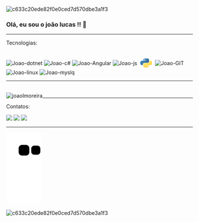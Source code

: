 

![c633c20ede82f0e0ced7d570dbe3a1f3](https://nextshark.com/wp-content/uploads/2018/01/007.gif)

### Olá, eu sou o joão lucas !! 👋

<hr>
<p>Tecnologias:</p>
<div style="display: inline_block"><br>
  
  <img align="center" alt="Joao-dotnet" height="30" width="40" src="https://cdn.jsdelivr.net/gh/devicons/devicon/icons/dotnetcore/dotnetcore-original.svg" /> 
  <img align="center" alt="Joao-c#" height="30" width="40" src="https://cdn.jsdelivr.net/gh/devicons/devicon/icons/csharp/csharp-original.svg" />       
  <img align="center" alt="Joao-Angular" height="30" width="40" src="https://cdn.jsdelivr.net/gh/devicons/devicon/icons/angularjs/angularjs-original.svg" />
  <img align="center" alt="Joao-js" height="30" width="40" src="https://cdn.jsdelivr.net/gh/devicons/devicon/icons/javascript/javascript-original.svg" />
  <img align="center" alt="Joao-Python" height="30" width="40" src="https://raw.githubusercontent.com/devicons/devicon/master/icons/python/python-original.svg">
  <img align="center" alt="Joao-GIT" height="30" width="40" src="https://cdn.jsdelivr.net/gh/devicons/devicon/icons/git/git-plain.svg" />
  <img align="center" alt="Joao-linux" height="30" width="40" src="https://cdn.jsdelivr.net/gh/devicons/devicon/icons/linux/linux-original.svg" />
  <img align="center" alt="Joao-myslq" height="30" width="40" src="https://cdn.jsdelivr.net/gh/devicons/devicon/icons/mysql/mysql-original.svg" />
</div>
<hr>
<div style="display: inline_block"><br>
<img align="left" src="https://github-readme-stats.vercel.app/api/top-langs?username=joaolmoreira&show_icons=true&locale=en&layout=compact" alt="joaolmoreira"/>
</div>
  <hr>
<p>Contatos:</p>
<div> 
  <a href="https://www.instagram.com/joaomoreira.exe" target="_blank"><img src="https://img.shields.io/badge/-Instagram-%23E4405F?style=for-the-badge&logo=instagram&logoColor=white" target="_blank"></a>
  <a href = "mailto:joaol.ifsp@gmail.com.com"><img src="https://img.shields.io/badge/-Gmail-%23333?style=for-the-badge&logo=gmail&logoColor=white" target="_blank"></a>
  <a href="www.linkedin.com/in/joão-lucas-oliveria-moreira-72616b1a4" target="_blank"><img src="https://img.shields.io/badge/-LinkedIn-%230077B5?style=for-the-badge&logo=linkedin&logoColor=white" target="_blank"></a>
 
</div>
<hr>





![Snake animation](https://github.com/rafaballerini/rafaballerini/blob/output/github-contribution-grid-snake.svg)

![c633c20ede82f0e0ced7d570dbe3a1f3](https://i.pinimg.com/originals/6a/be/94/6abe94901928b887d3227ef605969a09.gif)
